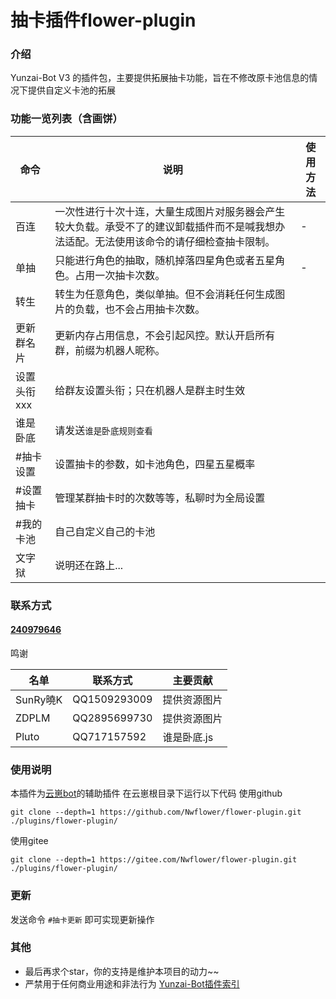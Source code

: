 # 抽卡插件flower-plugin
### 介绍
Yunzai-Bot V3 的插件包，主要提供拓展抽卡功能，旨在不修改原卡池信息的情况下提供自定义卡池的拓展

### 功能一览列表（含画饼）

| 命令      | 说明                                                                   | 使用方法 |
|---------|----------------------------------------------------------------------|------|
| 百连      | 一次性进行十次十连，大量生成图片对服务器会产生较大负载。承受不了的建议卸载插件而不是喊我想办法适配。无法使用该命令的请仔细检查抽卡限制。 | -    |
| 单抽      | 只能进行角色的抽取，随机掉落四星角色或者五星角色。占用一次抽卡次数。                                   | -    |
| 转生      | 转生为任意角色，类似单抽。但不会消耗任何生成图片的负载，也不会占用抽卡次数。                               |      |
| 更新群名片   | 更新内存占用信息，不会引起风控。默认开启所有群，前缀为机器人昵称。                                    |      |
| 设置头衔xxx | 给群友设置头衔；只在机器人是群主时生效                                                  |      |
| 谁是卧底    | 请发送`谁是卧底规则查看`                                                        |      |
| #抽卡设置   | 设置抽卡的参数，如卡池角色，四星五星概率                                                 |      |
| #设置抽卡   | 管理某群抽卡时的次数等等，私聊时为全局设置                                                |      |
| #我的卡池   | 自己自定义自己的卡池                                                           |      |
| 文字狱     | 说明还在路上...                                                            |      |

### 联系方式
#### [240979646](https://jq.qq.com/?_wv=1027&k=gxBix6w7)
鸣谢

| 名单      | 联系方式         | 主要贡献    |
|---------|--------------|---------|
| SunRy曉K | QQ1509293009 | 提供资源图片  |
| ZDPLM   | QQ2895699730 | 提供资源图片  |
| Pluto   | QQ717157592  | 谁是卧底.js |

### 使用说明

本插件为[云崽bot](https://gitee.com/Le-niao/Yunzai-Bot)的辅助插件
在云崽根目录下运行以下代码
使用github
```
git clone --depth=1 https://github.com/Nwflower/flower-plugin.git ./plugins/flower-plugin/
```
使用gitee
```
git clone --depth=1 https://gitee.com/Nwflower/flower-plugin.git ./plugins/flower-plugin/
```

### 更新
发送命令 `#抽卡更新` 即可实现更新操作

### 其他
- 最后再求个star，你的支持是维护本项目的动力~~
- 严禁用于任何商业用途和非法行为
[Yunzai-Bot插件索引](https://gitee.com/Hikari666/Yunzai-Bot-plugins-index) 
